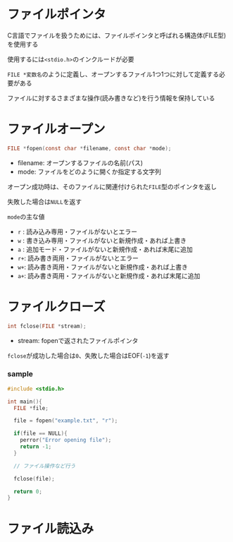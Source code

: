 # ファイルポインタ
C言語でファイルを扱うためには、ファイルポインタと呼ばれる構造体(FILE型)を使用する

使用するには`<stdio.h>`のインクルードが必要

`FILE *変数名`のように定義し、オープンするファイル1つ1つに対して定義する必要がある

ファイルに対するさまざまな操作(読み書きなど)を行う情報を保持している

# ファイルオープン
```c
FILE *fopen(const char *filename, const char *mode);
```
- filename: オープンするファイルの名前(パス)
- mode: ファイルをどのように開くか指定する文字列

オープン成功時は、そのファイルに関連付けられた`FILE`型のポインタを返し

失敗した場合は`NULL`を返す

`mode`の主な値
- `r` : 読み込み専用・ファイルがないとエラー
- `w` : 書き込み専用・ファイルがないと新規作成・あれば上書き
- `a` : 追加モード・ファイルがないと新規作成・あれば末尾に追加
- `r+`: 読み書き両用・ファイルがないとエラー
- `w+`: 読み書き両用・ファイルがないと新規作成・あれば上書き
- `a+`: 読み書き両用・ファイルがないと新規作成・あれば末尾に追加

# ファイルクローズ
```c
int fclose(FILE *stream);
```
- stream: fopenで返されたファイルポインタ

`fclose`が成功した場合は`0`、失敗した場合はEOF(`-1`)を返す

### sample
```c
#include <stdio.h>

int main(){
  FILE *file;

  file = fopen("example.txt", "r");

  if(file == NULL){
    perror("Error opening file");
    return -1;
  }

  // ファイル操作など行う

  fclose(file);

  return 0;
}
```

# ファイル読込み

